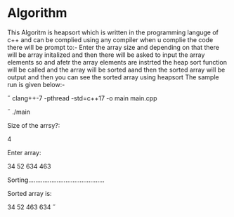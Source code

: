 # Algorithm

This Algoritm is heapsort which is written in the programming languge of c++ and can be complied using any compiler when u complie the code there will be prompt to:-
Enter the array size and depending on that there will be array initalized
and then there will be asked to input the array elements so 
and afetr the array elements are instrted the heap sort function will be called and the array will be sorted aand then the sorted array will be output and then 
you can see the sorted array using heapsort
The sample run is given below:-


 clang++-7 -pthread -std=c++17 -o main main.cpp

 ./main


Size of the arrsy?:

4

Enter array:

34 52 634 463


Sorting...........................................

Sorted array is:

34 52 463 634  

